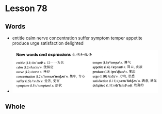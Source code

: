 # Lesson 78

## Words

- entitle calm nerve concentration suffer symptom temper appetite produce urge satisfaction delighted

- ![Words](../../../Images/Part2/08/words-78.png)

## Whole
